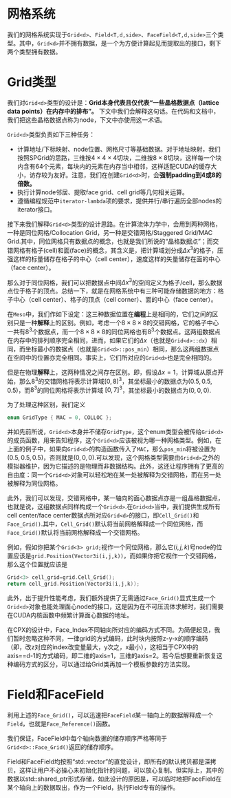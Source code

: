 # 网格系统

我们的网格系统实现于`Grid<d>`、`Field<T,d,side>`、`FaceField<T,d,side>`三个类型。其中，`Grid<d>`并不拥有数据，是一个为方便计算起见而提取出的接口，剩下两个类型拥有数据。

# Grid类型

我们对`Grid<d>`类型的设计是：**Grid<d>本身代表且仅代表“一些晶格数据点（lattice data points）在内存中的排布”。** 下文中我们会解释这句话。在代码和文档中，我们把这些晶格数据点称为node，下文中亦使用这一术语。

`Grid<d>`类型负责如下三种任务：

- 计算地址/下标映射、node位置、网格尺寸等基础数据。对于地址映射，我们按照SPGrid的思路，三维按$4\times 4\times 4$切块，二维按$8\times 8$切块，这样每一个块内含有64个元素，每块内的元素在内存当中相邻，这样适配CUDA的缓存大小，访存较为友好。注意，我们在创建`Grid<d>`时，会**强制padding到4或8的倍数。**
- 执行计算node邻居、提取face grid、cell grid等几何相关运算。
- 遵循编程规范中`iterator-lambda`项的要求，提供并行/串行遍历全部nodes的iterator接口。

接下来我们解释`Grid<d>`类型的设计思路。在计算流体力学中，会用到两种网格，一种是同位网格/Collocation Grid，另一种是交错网格/Staggered Grid/MAC Grid.其中，同位网格只有数据点的概念，也就是我们所说的“晶格数据点”；而交错网格有格子(cell)和面(face)的概念，其含义是，把计算域划分成$\Delta x^3$的格子，压强这样的标量储存在格子的中心（cell center），速度这样的矢量储存在面的中心（face center）。

那么对于同位网格，我们可以把数据点中间$\Delta x^3$的空间定义为格子/cell，那么数据点位于格子的顶点。总结一下，就是在网格系统中有三种可能存储数据的地方：格子中心（cell center）、格子的顶点（cell corner）、面的中心（face center）。

在`Meso`中，我们作如下设定：这三种数据位置在**编程**上是相同的，它们之间的区别只是一种**解释**上的区别。例如，考虑一个$8\times 8\times 8$的交错网格，它的格子中心一共有$8^3$个数据点，而一个$8\times 8\times 8$的同位网格也有$8^3$个数据点。这两组数据点在内存中的排列顺序完全相同，进而，如果它们的$\Delta x$（也就是`Grid<d>::dx`）相同，而坐标最小的数据点（也就是`Grid<d>::pos_min`）相同，那么这两组数据点在空间中的位置亦完全相同。事实上，它们所对应的`Grid<d>`也是完全相同的。

但是在物理**解释**上，这两种情况之间存在区别。即，假设$\Delta x=1$，计算域从原点开始，那么$8^3$的交错网格将表示计算域$[0,8)^3$，其坐标最小的数据点为$(0.5,0.5,0.5)$，而$8^3$的同位网格将表示计算域 $[0,7]^3$，其坐标最小的数据点为$(0,0,0)$.

为了处理这种区别，我们定义

```c++
enum GridType { MAC = 0, COLLOC };
```

并如先前所说，`Grid<d>`本身并不储存`GridType`，这个enum类型会被传给`Grid<d>`的成员函数，用来告知程序，这个`Grid<d>`应该被视为哪一种网格类型。例如，在上面的例子中，如果向`Grid<d>`的构造函数传入了`MAC`，那么`pos_min`将被设置为$(0.5,0.5,0.5)$，否则就是$(0,0,0)$.可以发现，这个网格类型需要由`Grid<d>`之外的模拟器维护，因为它描述的是物理而非数据结构。此外，这还让程序拥有了更高的自由度：同一个`Grid<d>`对象可以轻松地在某一处被解释为交错网格，而在另一处被解释为同位网格。

此外，我们可以发现，交错网格中，某一轴向的面心数据点亦是一组晶格数据点，也就是说，这组数据点同样构成一个`Grid<d>`.在`Grid<d>`当中，我们提供生成所有cell center/face center数据点所对应`Grid<d>`的接口，即`Cell_Grid()`和`Face_Grid()`.其中，`Cell_Grid()`默认将当前网格解释成一个同位网格，而`Face_Grid()`默认将当前网格解释成一个交错网格。

例如，假如你把某个`Grid<3> grid;`视作一个同位网格，那么它$(i,j,k)$号node的位置应该是`grid.Position(Vector3i(i,j,k))`，而如果你把它视作一个交错网格，那么这个位置就应该是

```c++
Grid<3> cell_grid=grid.Cell_Grid();
return cell_grid.Position(Vector3i(i,j,k));
```

此外，出于提升性能考虑，我们额外提供了无需通过`Face_Grid()`显式生成一个`Grid<d>`对象也能处理面心node的接口，这是因为在不可压流体求解时，我们需要在CUDA内核函数中频繁计算面心数据的地址。

在CPX的设计中，Face_Index不同轴向所对应的编码方式不同。为简便起见，我们暂时忽略这种不同，一律grid的方式编码，此时块内按照z-y-x的顺序编码（即，改z对应的index改变量最大，y次之，x最小），这相当于CPX中的axis==d-1的方式编码，即二维的axis=1，三维的axis=2。若今后想要重新恢复这种编码方式的区分，可以通过给Grid类再加一个模板参数的方法实现。

# Field和FaceField

利用上述的`Face_Grid()`，可以迅速把`FaceField`某一轴向上的数据解释成一个`Field`，也就是`Face_Reference()`函数。

我们保证，FaceField中每个轴向数据的储存顺序严格等同于`Grid<d>::Face_Grid()`返回的储存顺序。

Field和FaceField均按照“std::vector”的直觉设计，即所有的默认拷贝都是深拷贝，这样让用户不必操心未初始化指针的问题，可以放心复制。但实际上，其中的数据以std::shared_ptr形式存储，如此设计的原因是，可以临时地把FaceField在某个轴向上的数据取出，作为一个Field，执行Field专有的操作。
